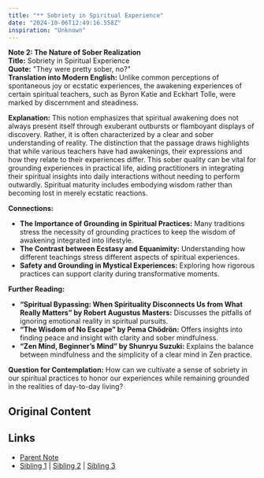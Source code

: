 ```yaml
---
title: "** Sobriety in Spiritual Experience"
date: "2024-10-06T12:49:16.558Z"
inspiration: "Unknown"
---
```


  
**Note 2: The Nature of Sober Realization**  
**Title:** Sobriety in Spiritual Experience  
**Quote:** "They were pretty sober, no?"  
**Translation into Modern English:** Unlike common perceptions of spontaneous joy or ecstatic experiences, the awakening experiences of certain spiritual teachers, such as Byron Katie and Eckhart Tolle, were marked by discernment and steadiness.  

**Explanation:** This notion emphasizes that spiritual awakening does not always present itself through exuberant outbursts or flamboyant displays of discovery. Rather, it is often characterized by a clear and sober understanding of reality. The distinction that the passage draws highlights that while various teachers have had awakenings, their expressions and how they relate to their experiences differ. This sober quality can be vital for grounding experiences in practical life, aiding practitioners in integrating their spiritual insights into daily interactions without needing to perform outwardly. Spiritual maturity includes embodying wisdom rather than becoming lost in merely ecstatic reactions.  

**Connections:**  
- **The Importance of Grounding in Spiritual Practices:** Many traditions stress the necessity of grounding practices to keep the wisdom of awakening integrated into lifestyle.  
- **The Contrast between Ecstasy and Equanimity:** Understanding how different teachings stress different aspects of spiritual experiences.  
- **Safety and Grounding in Mystical Experiences:** Exploring how rigorous practices can support clarity during transformative moments.  

**Further Reading:**  
- **“Spiritual Bypassing: When Spirituality Disconnects Us from What Really Matters” by Robert Augustus Masters:** Discusses the pitfalls of ignoring emotional reality in spiritual pursuits.  
- **“The Wisdom of No Escape” by Pema Chödrön:** Offers insights into finding peace and insight with clarity and sober mindfulness.  
- **“Zen Mind, Beginner’s Mind” by Shunryu Suzuki:** Explains the balance between mindfulness and the simplicity of a clear mind in Zen practice.  

**Question for Contemplation:** How can we cultivate a sense of sobriety in our spiritual practices to honor our experiences while remaining grounded in the realities of day-to-day living?  


## Original Content



## Links

- [Parent Note](/parent-note.md)
- [Sibling 1](/zettel1.md) | [Sibling 2](/zettel2.md) | [Sibling 3](/zettel3.md)
